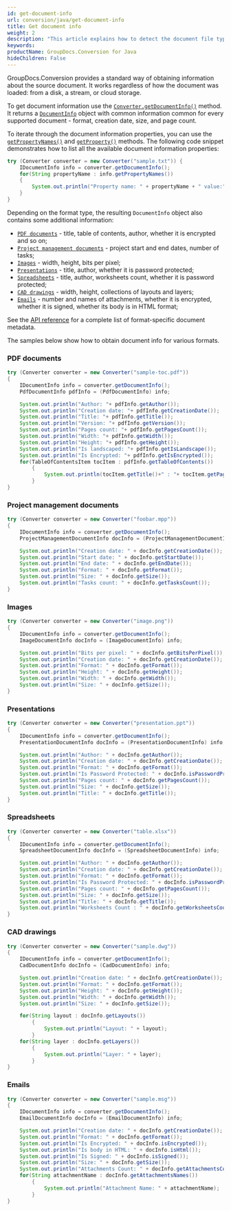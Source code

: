 ```yaml
---
id: get-document-info
url: conversion/java/get-document-info
title: Get document info
weight: 2
description: "This article explains how to detect the document file type and calculate the number of pages when converting a file with GroupDocs.Conversion for Java."
keywords: 
productName: GroupDocs.Conversion for Java
hideChildren: False
---
```

GroupDocs.Conversion provides a standard way of obtaining information about the source document. It works regardless of how the document was loaded: from a disk, a stream, or cloud storage.

To get document information use the [`Converter.getDocumentInfo()`](https://reference.groupdocs.com/conversion/java/com.groupdocs.conversion/converter/#getDocumentInfo--) method. It returns a [`DocumentInfo`](https://reference.groupdocs.com/conversion/java/com.groupdocs.conversion.contracts.documentinfo/documentinfo/) object with common information common for every supported document - format, creation date, size, and page count. 

To iterate through the document information properties, you can use the [`getPropertyNames()`](https://reference.groupdocs.com/conversion/java/com.groupdocs.conversion.contracts.documentinfo/documentinfo/#getPropertyNames--) and [`getProperty()`](https://reference.groupdocs.com/conversion/java/com.groupdocs.conversion.contracts.documentinfo/documentinfo/#getProperty-java.lang.String-) methods. The following code snippet demonstrates how to list all the available document information properties:

```java
try (Converter converter = new Converter("sample.txt")) {
	IDocumentInfo info = converter.getDocumentInfo();			
	for(String propertyName : info.getPropertyNames())
	{
		System.out.println("Property name: " + propertyName + " value:" + info.getProperty(propertyName));	
	}
}
```
Depending on the format type, the resulting `DocumentInfo` object also contains some additional information:

* [`PDF documents`](https://reference.groupdocs.com/conversion/java/com.groupdocs.conversion.contracts.documentinfo/pdfdocumentinfo/) - title, table of contents, author, whether it is encrypted and so on;
* [`Project management documents`](https://reference.groupdocs.com/conversion/java/com.groupdocs.conversion.contracts.documentinfo/projectmanagementdocumentinfo/) - project start and end dates, number of tasks;
* [`Images`](https://reference.groupdocs.com/conversion/java/com.groupdocs.conversion.contracts.documentinfo/imagedocumentinfo/) - width, height, bits per pixel;
* [`Presentations`](https://reference.groupdocs.com/conversion/java/com.groupdocs.conversion.contracts.documentinfo/presentationdocumentinfo/) - title, author, whether it is password protected;
* [`Spreadsheets`](https://reference.groupdocs.com/conversion/java/com.groupdocs.conversion.contracts.documentinfo/spreadsheetdocumentinfo/) - title, author, worksheets count, whether it is password protected;
* [`CAD drawings`](https://reference.groupdocs.com/conversion/java/com.groupdocs.conversion.contracts.documentinfo/caddocumentinfo/) - width, height, collections of layouts and layers;
* [`Emails`](https://reference.groupdocs.com/conversion/java/com.groupdocs.conversion.contracts.documentinfo/emaildocumentinfo/) - number and names of attachments, whether it is encrypted, whether it is signed, whether its body is in HTML format;

See the [API reference](https://reference.groupdocs.com/conversion/java/com.groupdocs.conversion.contracts.documentinfo/) for a complete list of format-specific document metadata.

The samples below show how to obtain document info for various formats.

### PDF documents

```java
try (Converter converter = new Converter("sample-toc.pdf")) 
{
    IDocumentInfo info = converter.getDocumentInfo();
    PdfDocumentInfo pdfInfo = (PdfDocumentInfo) info;

    System.out.println("Author: "+ pdfInfo.getAuthor());
    System.out.println("Creation date: "+ pdfInfo.getCreationDate());
    System.out.println("Title: "+ pdfInfo.getTitle());
    System.out.println("Version: "+ pdfInfo.getVersion());
    System.out.println("Pages count: "+ pdfInfo.getPagesCount());
    System.out.println("Width: "+ pdfInfo.getWidth());
    System.out.println("Height: "+ pdfInfo.getHeight());
    System.out.println("Is landscaped: "+ pdfInfo.getIsLandscape());
    System.out.println("Is Encrypted: "+ pdfInfo.getIsEncrypted());
    for(TableOfContentsItem tocItem : pdfInfo.getTableOfContents())			
        {
            System.out.println(tocItem.getTitle()+" : "+ tocItem.getPage());
        }
}
```

### Project management documents

```java
try (Converter converter = new Converter("foobar.mpp"))
{
    IDocumentInfo info = converter.getDocumentInfo();
    ProjectManagementDocumentInfo docInfo = (ProjectManagementDocumentInfo) info;

    System.out.println("Creation date: " + docInfo.getCreationDate());
    System.out.println("Start date: " + docInfo.getStartDate());
    System.out.println("End date: " + docInfo.getEndDate());
    System.out.println("Format: " + docInfo.getFormat());
    System.out.println("Size: " + docInfo.getSize());
    System.out.println("Tasks count: " + docInfo.getTasksCount());        
}
```

### Images

```java
try (Converter converter = new Converter("image.png"))
{
    IDocumentInfo info = converter.getDocumentInfo();
    ImageDocumentInfo docInfo = (ImageDocumentInfo) info;

    System.out.println("Bits per pixel: " + docInfo.getBitsPerPixel());
    System.out.println("Creation date: " + docInfo.getCreationDate());
    System.out.println("Format: " + docInfo.getFormat());
    System.out.println("Height: " + docInfo.getHeight());
    System.out.println("Width: " + docInfo.getWidth());    
    System.out.println("Size: " + docInfo.getSize());
}
```

### Presentations

```java
try (Converter converter = new Converter("presentation.ppt"))
{
    IDocumentInfo info = converter.getDocumentInfo();
    PresentationDocumentInfo docInfo = (PresentationDocumentInfo) info;

    System.out.println("Author: " + docInfo.getAuthor());
    System.out.println("Creation date: " + docInfo.getCreationDate());
    System.out.println("Format: " + docInfo.getFormat());
    System.out.println("Is Password Protected: " + docInfo.isPasswordProtected());    
    System.out.println("Pages count: " + docInfo.getPagesCount());
    System.out.println("Size: " + docInfo.getSize());
    System.out.println("Title: " + docInfo.getTitle());               
}
```

### Spreadsheets

```java
try (Converter converter = new Converter("table.xlsx"))
{
    IDocumentInfo info = converter.getDocumentInfo();
    SpreadsheetDocumentInfo docInfo = (SpreadsheetDocumentInfo) info;

    System.out.println("Author: " + docInfo.getAuthor());
    System.out.println("Creation date: " + docInfo.getCreationDate());
    System.out.println("Format: " + docInfo.getFormat());
    System.out.println("Is Password Protected: " + docInfo.isPasswordProtected());    
    System.out.println("Pages count: " + docInfo.getPagesCount());
    System.out.println("Size: " + docInfo.getSize());
    System.out.println("Title: " + docInfo.getTitle());
    System.out.println("Worksheets Count : " + docInfo.getWorksheetsCount());
}
```
### CAD drawings

```java
try (Converter converter = new Converter("sample.dwg"))
{
    IDocumentInfo info = converter.getDocumentInfo();
    CadDocumentInfo docInfo = (CadDocumentInfo) info;

    System.out.println("Creation date: " + docInfo.getCreationDate());
    System.out.println("Format: " + docInfo.getFormat());
    System.out.println("Height: " + docInfo.getHeight());
    System.out.println("Width: " + docInfo.getWidth());
    System.out.println("Size: " + docInfo.getSize());

    for(String layout : docInfo.getLayouts())			
       	{
    	    System.out.println("Layout: " + layout);
        }
    for(String layer : docInfo.getLayers())			
      	{
            System.out.println("Layer: " + layer);
        }
}
```

### Emails

```java
try (Converter converter = new Converter("sample.msg"))
{
    IDocumentInfo info = converter.getDocumentInfo();
    EmailDocumentInfo docInfo = (EmailDocumentInfo) info;

    System.out.println("Creation date: " + docInfo.getCreationDate());
    System.out.println("Format: " + docInfo.getFormat());
    System.out.println("Is Encrypted: " + docInfo.isEncrypted());
    System.out.println("Is body in HTML: " + docInfo.isHtml());
    System.out.println("Is Signed: " + docInfo.isSigned());
    System.out.println("Size: " + docInfo.getSize());
    System.out.println("Attachments Count: " + docInfo.getAttachmentsCount());
    for(String attachmentName : docInfo.getAttachmentsNames())			
       	{
    	    System.out.println("Attachment Name: " + attachmentName);
        }
}
```
